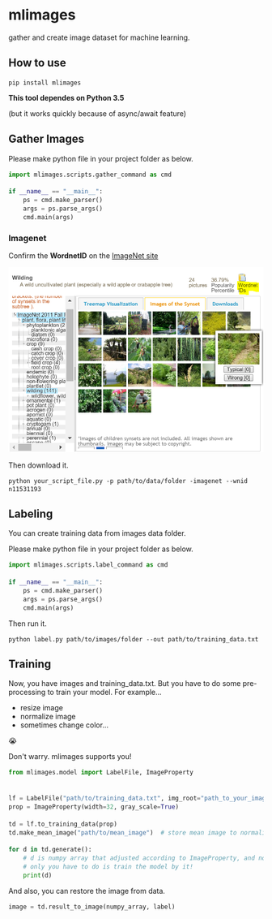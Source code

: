 # mlimages

gather and create image dataset for machine learning.

## How to use

```
pip install mlimages
```

**This tool dependes on Python 3.5**

(but it works quickly because of async/await feature)


## Gather Images

Please make python file in your project folder as below.

```py
import mlimages.scripts.gather_command as cmd

if __name__ == "__main__":
    ps = cmd.make_parser()
    args = ps.parse_args()
    cmd.main(args)
```

### Imagenet

Confirm the **WordnetID** on the [ImageNet site](http://image-net.org/synset)

![imagenet](./doc/imagenet.PNG)

Then download it.

```
python your_script_file.py -p path/to/data/folder -imagenet --wnid n11531193
```

## Labeling

You can create training data from images data folder.

Please make python file in your project folder as below.

```py
import mlimages.scripts.label_command as cmd

if __name__ == "__main__":
    ps = cmd.make_parser()
    args = ps.parse_args()
    cmd.main(args)
```

Then run it.

```
python label.py path/to/images/folder --out path/to/training_data.txt
```

## Training

Now, you have images and training_data.txt.
But you have to do some pre-processing to train your model. For example...

* resize image
* normalize image
* sometimes change color...

:sob:

Don't warry. mlimages supports you!


```py
from mlimages.model import LabelFile, ImageProperty


lf = LabelFile("path/to/training_data.txt", img_root="path_to_your_image_folder")
prop = ImageProperty(width=32, gray_scale=True)

td = lf.to_training_data(prop)
td.make_mean_image("path/to/mean_image")  # store mean image to normalize

for d in td.generate():
    # d is numpy array that adjusted according to ImageProperty, and normalized by mean_image!
    # only you have to do is train the model by it!
    print(d)

```

And also, you can restore the image from data.

```py
image = td.result_to_image(numpy_array, label)
```
